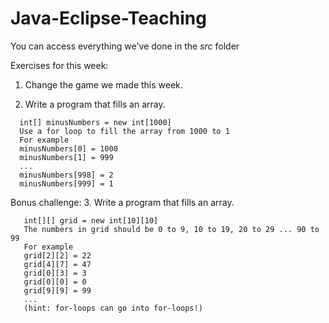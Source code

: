 ﻿# Java-Eclipse-Teaching

You can access everything we've done in the *src* folder

Exercises for this week:

1. Change the game we made this week.

2. Write a program that fills an array.

```
  int[] minusNumbers = new int[1000]
  Use a for loop to fill the array from 1000 to 1
  For example
  minusNumbers[0] = 1000
  minusNumbers[1] = 999
  ...
  minusNumbers[998] = 2
  minusNumbers[999] = 1
```
Bonus challenge:
3. Write a program that fills an array.

```
   int[][] grid = new int[10][10]
   The numbers in grid should be 0 to 9, 10 to 19, 20 to 29 ... 90 to 99
   For example
   grid[2][2] = 22
   grid[4][7] = 47
   grid[0][3] = 3
   grid[0][0] = 0
   grid[9][9] = 99
   ...
   (hint: for-loops can go into for-loops!)
 ```
